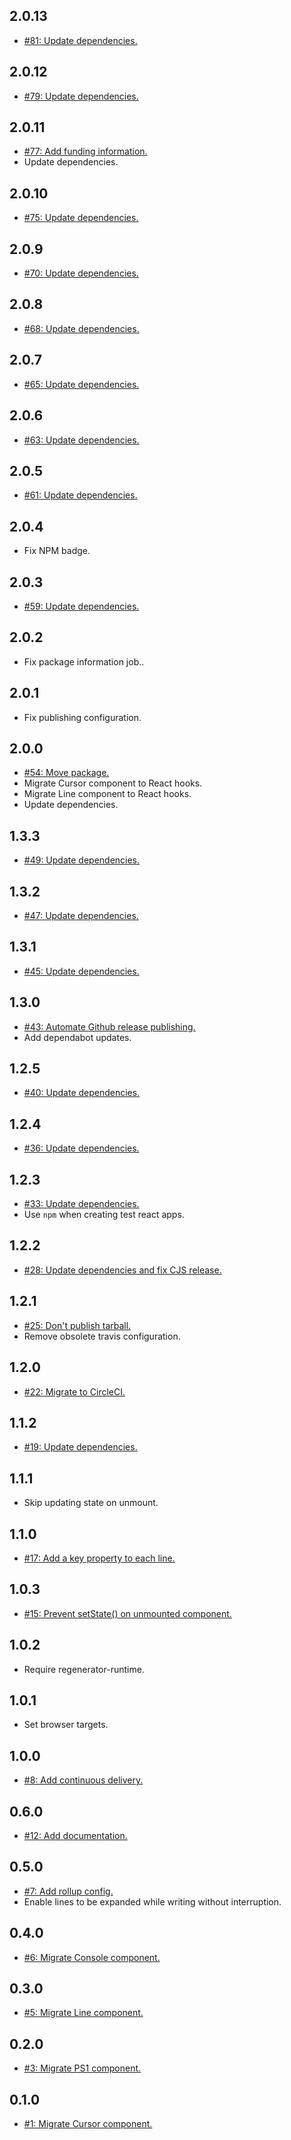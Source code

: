 ## 2.0.13
* [#81: Update dependencies.](https://github.com/haensl/react-component-console/issues/81)

## 2.0.12
* [#79: Update dependencies.](https://github.com/haensl/react-component-console/issues/79)

## 2.0.11
* [#77: Add funding information.](https://github.com/haensl/react-component-console/issues/77)
* Update dependencies.

## 2.0.10
* [#75: Update dependencies.](https://github.com/haensl/react-component-console/issues/75)

## 2.0.9
* [#70: Update dependencies.](https://github.com/haensl/react-component-console/issues/70)

## 2.0.8
* [#68: Update dependencies.](https://github.com/haensl/react-component-console/issues/68)

## 2.0.7
* [#65: Update dependencies.](https://github.com/haensl/react-component-console/issues/65)

## 2.0.6
* [#63: Update dependencies.](https://github.com/haensl/react-component-console/issues/63)

## 2.0.5
* [#61: Update dependencies.](https://github.com/haensl/react-component-console/issues/61)

## 2.0.4
* Fix NPM badge.

## 2.0.3
* [#59: Update dependencies.](https://github.com/haensl/react-component-console/issues/59)

## 2.0.2
* Fix package information job..

## 2.0.1
* Fix publishing configuration.

## 2.0.0
* [#54: Move package.](https://github.com/haensl/react-component-console/issues/54)
* Migrate Cursor component to React hooks.
* Migrate Line component to React hooks.
* Update dependencies.

## 1.3.3
* [#49: Update dependencies.](https://github.com/haensl/react-component-console/issues/49)

## 1.3.2
* [#47: Update dependencies.](https://github.com/haensl/react-component-console/issues/47)

## 1.3.1
* [#45: Update dependencies.](https://github.com/haensl/react-component-console/issues/45)

## 1.3.0
* [#43: Automate Github release publishing.](https://github.com/haensl/react-component-console/issues/43)
* Add dependabot updates.

## 1.2.5
* [#40: Update dependencies.](https://github.com/haensl/react-component-console/issues/40)

## 1.2.4
* [#36: Update dependencies.](https://github.com/haensl/react-component-console/issues/36)

## 1.2.3
* [#33: Update dependencies.](https://github.com/haensl/react-component-console/issues/33)
* Use `npm` when creating test react apps.

## 1.2.2
* [#28: Update dependencies and fix CJS release.](https://github.com/haensl/react-component-console/issues/28)

## 1.2.1
* [#25: Don't publish tarball.](https://github.com/haensl/react-component-console/issues/25)
* Remove obsolete travis configuration.

## 1.2.0
* [#22: Migrate to CircleCI.](https://github.com/haensl/react-component-console/issues/22)

## 1.1.2
* [#19: Update dependencies.](https://github.com/haensl/react-component-console/issues/19)

## 1.1.1
* Skip updating state on unmount.

## 1.1.0
* [#17: Add a key property to each line.](https://github.com/haensl/react-component-console/issues/17)

## 1.0.3
* [#15: Prevent setState() on unmounted component.](https://github.com/haensl/react-component-console/issues/15)

## 1.0.2
* Require regenerator-runtime.

## 1.0.1
* Set browser targets.

## 1.0.0
* [#8: Add continuous delivery.](https://github.com/haensl/react-component-console/issues/8)

## 0.6.0
* [#12: Add documentation.](https://github.com/haensl/react-component-console/issues/12)

## 0.5.0
* [#7: Add rollup config.](https://github.com/haensl/react-component-console/issues/7)
* Enable lines to be expanded while writing without interruption.

## 0.4.0
* [#6: Migrate Console component.](https://github.com/haensl/react-component-console/issues/6)

## 0.3.0
* [#5: Migrate Line component.](https://github.com/haensl/react-component-console/issues/5)

## 0.2.0
* [#3: Migrate PS1 component.](https://github.com/haensl/react-component-console/issues/3)

## 0.1.0
* [#1: Migrate Cursor component.](https://github.com/haensl/react-component-console/issues/1)
